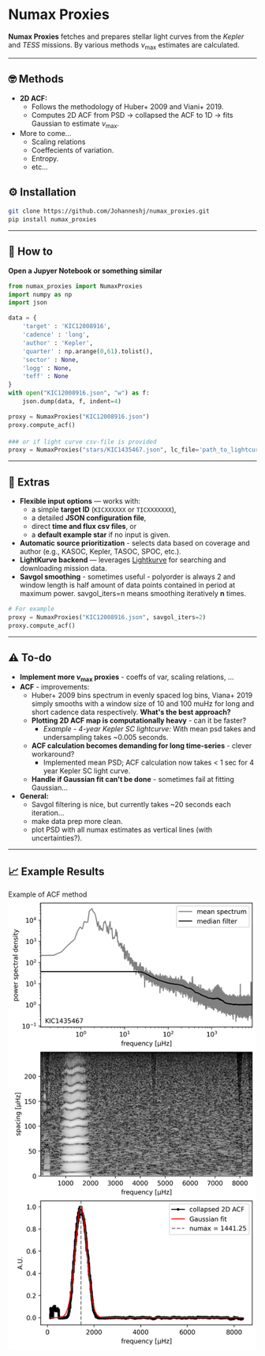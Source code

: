 # Numax Proxies

**Numax Proxies** fetches and prepares stellar light curves from the *Kepler* and *TESS* missions. By various methods $\nu_\text{max}$ estimates are calculated.

---
## 🤓 Methods
  - **2D ACF:**
    - Follows the methodology of Huber+ 2009 and Viani+ 2019.
    - Computes 2D ACF from PSD $\rightarrow$ collapsed the ACF to 1D $\rightarrow$ fits Gaussian to estimate $\nu_\text{max}$.
  - More to come...
    - Scaling relations
    - Coeffecients of variation.
    - Entropy.
    - etc...
   
## ⚙️ Installation
```bash
git clone https://github.com/Johanneshj/numax_proxies.git
pip install numax_proxies
```

--- 
## 🌟 How to
**Open a Jupyer Notebook or something similar**
```python
from numax_proxies import NumaxProxies
import numpy as np
import json
```
```python
data = {
    'target' : 'KIC12008916',
    'cadence' : 'long',
    'author' : 'Kepler',
    'quarter' : np.arange(0,61).tolist(),
    'sector' : None,
    'logg' : None,
    'teff' : None
}
with open("KIC12008916.json", "w") as f:
    json.dump(data, f, indent=4)
```
```python
proxy = NumaxProxies("KIC12008916.json")
proxy.compute_acf()

### or if light curve csv-file is provided
proxy = NumaxProxies("stars/KIC1435467.json", lc_file='path_to_lightcurve.csv'
```

--- 
## 🎁 Extras
- **Flexible input options** — works with:
  - a simple **target ID** (`KICXXXXXX` or `TICXXXXXXX`),
  - a detailed **JSON configuration file**,
  - direct **time and flux csv files**, or
  - a **default example star** if no input is given.
- **Automatic source prioritization** - selects data based on coverage and author (e.g., KASOC, Kepler, TASOC, SPOC, etc.).
- **LightKurve backend** — leverages [Lightkurve](https://docs.lightkurve.org/) for searching and downloading mission data.
- **Savgol smoothing** - sometimes useful - polyorder is always 2 and window length is half amount of data points contained in period at maximum power. savgol_iters=n means smoothing iteratively **n** times.
```python
# For example
proxy = NumaxProxies("KIC12008916.json", savgol_iters=2)
proxy.compute_acf()
```

---
## ⚠️ To-do
- **Implement more $\nu_\text{max}$ proxies** - coeffs of var, scaling relations, ...
- **ACF** - improvements:
  - Huber+ 2009 bins spectrum in evenly spaced log bins, Viana+ 2019 simply smooths with a window size of 10 and 100 muHz for long and short cadence data respectively. **What's the best approach?**
  - **Plotting 2D ACF map is computationally heavy** - can it be faster?
    - *Example - 4-year Kepler SC lightcurve:* With mean psd takes and undersampling takes ~0.005 seconds.
  - **ACF calculation becomes demanding for long time-series** - clever workaround?
    - Implemented mean PSD; ACF calculation now takes < 1 sec for 4 year Kepler SC light curve.
  - **Handle if Gaussian fit can't be done** - sometimes fail at fitting Gaussian...
- **General:**
    - Savgol filtering is nice, but currently takes ~20 seconds each iteration...
    - make data prep more clean.
    - plot PSD with all numax estimates as vertical lines (with uncertainties?).

---
## 📈 Example Results
Example of ACF method
![Example of ACF method](results/KIC1435467/figures/ACF.png)
